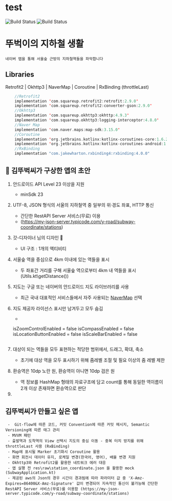 # test

![Build Status](https://img.shields.io/badge/version-v0.3.0-orange) ![Build Status](https://img.shields.io/badge/I_love-socar-blue)

# 뚜벅이의 지하철 생활
```
네이버 맵을 통해 서울숲 근방의 지하철역들을 파악합니다
```
## Libraries
Retrofit2 | Okhttp3 | NaverMap | Coroutine | RxBinding (throttleLast)
```kotlin
    //Retrofit2
    implementation 'com.squareup.retrofit2:retrofit:2.9.0'
    implementation 'com.squareup.retrofit2:converter-gson:2.9.0'
    //Okhttp3
    implementation 'com.squareup.okhttp3:okhttp:4.9.3'
    implementation 'com.squareup.okhttp3:logging-interceptor:4.8.0'
    //Naver Map
    implementation 'com.naver.maps:map-sdk:3.15.0'
    //Coroutine
    implementation 'org.jetbrains.kotlinx:kotlinx-coroutines-core:1.6.2'
    implementation 'org.jetbrains.kotlinx:kotlinx-coroutines-android:1.6.2'
    //RxBinding
    implementation "com.jakewharton.rxbinding4:rxbinding:4.0.0"
```

## 🧐 김뚜벅씨가 구상한 앱의 초안 

1. 안드로이드 API Level 23 이상을 지원
    - minSdk 23

2. UTF-8, JSON 형식의 서울의 지하철역 중 일부의 위·경도 좌표, HTTP 통신
    - 간단한 RestAPI Server 서비스(무료) 이용
    - (https://my-json-server.typicode.com/y-road/subway-coordinate/stations)

3. 갓-디자이너 님의 디자인 👏
    - UI 구조 : 1개의 액티비티

4. 서울숲 역을 중심으로 4km 이내에 있는 역들을 표시
    - 두 좌표간 거리를 구해 서울숲 역으로부터 4km 내 역들을 표시 (Utils.kt\getDistance())

5. 지도는 구글 또는 네이버의 안드로이드 지도 라이브러리를 사용
    - 최근 국내 대표적인 서비스들에서 자주 사용되는 [NaverMap](https://www.ncloud.com/product/applicationService/maps) 선택

6. 지도 제공자 라이선스 표시만 남겨두고 모두 숨김
    - ```kotlin
    isZoomControlEnabled = false
    isCompassEnabled = false
    isLocationButtonEnabled = false
    isScaleBarEnabled = false
    ```

7. 대상이 되는 역들을 모두 표현하는 적당한 범위에서, 드래그, 확대, 축소
    - 초기에 대상 역을 모두 표시하기 위해 줌레벨 조절 및 필요 이상의 줌 레벨 제한
    
8. 환승역은 10dp 노란 원, 환승역이 아니면 10dp 검은 원
    - 역 정보를 HashMap 형태의 자료구조에 담고 count를 통해 동일한 역이름이 2개 이상 존재하면 환승역으로 판단
    
9. 

## 김뚜벅씨가 만들고 싶은 앱
```
 -  Git-flow에 따른 코드, 커밋 Convention에 따른 커밋 메시지, Semantic Versioning에 따른 태그 관리
 - MVVM 패턴
 - 출발역과 도착역의 View 선택시 지도의 중심 이동 - 중복 터치 방지를 위해 throttleLast 사용 (RxBinding)
 - Map에 표시될 Marker 초기화시 Coroutine 활용
 - 화면 회전시 데이터 유지, 로케일 변경(한국어, 영어), 배율 변경 지원
 - Okhttp3와 Retrofit2를 활용한 네트워크 에러 대응
 - 앱 실행 전 res\raw\station_coordinate.json 을 활용한 mock (SubwayApplication.kt)
 - 제공된 aws의 Json의 경우 시간이 경과됨에 따라 파라미터 값 중 'X-Amz-Expires=86400&X-Amz-Signature' 값이 변경되어 지속적인 통신이 불가능해 간단한 RestAPI Server 서비스(무료)를 이용함 (https://my-json-server.typicode.com/y-road/subway-coordinate/stations)
```
